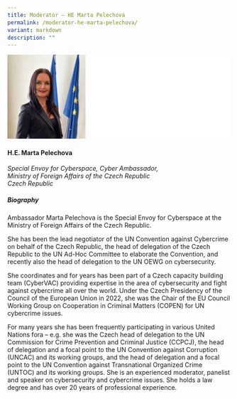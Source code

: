 ```yaml
---
title: Moderator – HE Marta Pelechova
permalink: /moderator-he-marta-pelechova/
variant: markdown
description: ""
---
```



![](/images/2025%20speakers/Marta_PELECHOVA.png)
#### **H.E. Marta Pelechova**

*Special Envoy for Cyberspace, Cyber Ambassador, <br>Ministry of Foreign Affairs of the Czech Republic<br>Czech Republic*

##### **Biography**
Ambassador Marta Pelechova is the Special Envoy for Cyberspace at the Ministry of Foreign Affairs of the Czech Republic.

She has been the lead negotiator of the UN Convention against Cybercrime on behalf of the Czech Republic, the head of delegation of the Czech Republic to the UN Ad-Hoc Committee to elaborate the Convention, and recently also the head of delegation to the UN OEWG on cybersecurity.

She coordinates and for years has been part of a Czech capacity building team (CyberVAC) providing expertise in the area of cybersecurity and fight against cybercrime all over the world.
Under the Czech Presidency of the Council of the European Union in 2022, she was the Chair of the EU Council Working Group on Cooperation in Criminal Matters (COPEN) for UN cybercrime issues. 

For many years she has been frequently participating in various United Nations fora – e.g. she was the Czech head of delegation to the UN Commission for Crime Prevention and Criminal Justice (CCPCJ), the head of delegation and a focal point to the UN Convention against Corruption (UNCAC) and its working groups, and the head of delegation and a focal point to the UN Convention against Transnational Organized Crime (UNTOC) and its working groups.
She is an experienced moderator, panelist and speaker on cybersecurity and cybercrime issues. She holds a law degree and has over 20 years of professional experience.
